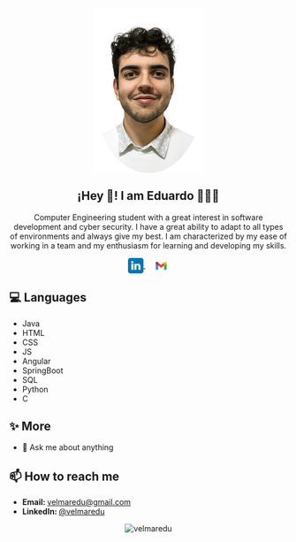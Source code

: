 <p align="center" width="300">
   <img align="center" width="200" src="https://github.com/velmaredu/velmaredu/blob/main/src/images/profile.png" />
   <h2 align="center">¡Hey 👋! I am Eduardo 👨🏻‍💻</h2>
</p>

<p align="center">Computer Engineering student with a great interest in software development and cyber security. I have a great ability to adapt to all types of environments and always give my best. I am characterized by my ease of working in a team and my enthusiasm for learning and developing my skills.<br /></p>


<p align="center">
   <a href="https://www.linkedin.com/in/velmaredu/" target="blank" style='margin-right:15px'>
    <img align="center" src="https://github.com/velmaredu/velmaredu/blob/main/src/images/linkedin.svg" alt="velmaredu" height="28px" width="28px"/>
  </a>
  <a href="mailto:velmaredu@gmail.com" target="blank">
    <img align="center" src="https://github.com/velmaredu/velmaredu/blob/main/src/images/gmail.svg" alt="velmaredu" height="28px" width="28px"/>
  </a>
</p>

<h2>💻 Languages</h2>
<ul>
    <li>Java</li>
    <li>HTML</li>
    <li>CSS</li>
    <li>JS</li>
    <li>Angular</li>
    <li>SpringBoot</li>
    <li>SQL</li>
    <li>Python</li>
    <li>C</li>
</ul>

<h2>✨ More</h2>
<ul>
   <li>💬 Ask me about anything</li>
</ul>

<h2>📫 How to reach me</h2>
<ul>
    <li><strong>Email: </strong><a href="mailto:velmaredu@gmail.com">velmaredu@gmail.com</a></li>
    <li><strong>LinkedIn: </strong><a href="https://www.linkedin.com/in/velmaredu/">@velmaredu</a></li>
</ul>



 <p align="center"> <img src="https://github-readme-stats.vercel.app/api?username=velmaredu&show_icons=true&theme=gotham" alt="velmaredu" /></p>

<!--
**velmaredu/velmaredu** is a ✨ _special_ ✨ repository because its `README.md` (this file) appears on your GitHub profile.

Here are some ideas to get you started:

- 🔭 I’m currently working on ...
- 🌱 I’m currently learning ...
- 👯 I’m looking to collaborate on ...
- 🤔 I’m looking for help with ...

-  ...
- 😄 Pronouns: ...
- ⚡ Fun fact: ...
-->
